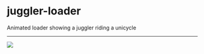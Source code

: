 # juggler-loader
Animated loader showing a juggler riding a unicycle
<hr>
<img src="https://user-images.githubusercontent.com/100787980/191701490-f1224904-23c6-4921-8862-468d0237fd0a.png">
